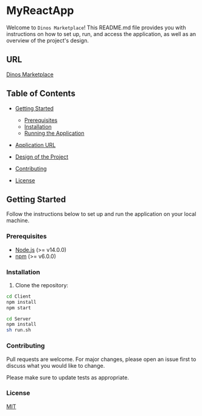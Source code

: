 # MyReactApp

Welcome to `Dinos Marketplace`! This README.md file provides you with instructions on how to set up, run, and access the application, as well as an overview of the project's design.

## URL

[Dinos Marketplace](https://dinos-marketplace-react.uw.r.appspot.com/)

## Table of Contents

- [Getting Started](#getting-started)
  - [Prerequisites](#prerequisites)
  - [Installation](#installation)
  - [Running the Application](#running-the-application)
  
- [Application URL](#application-url)
- [Design of the Project](#design-of-the-project)
- [Contributing](#contributing)
- [License](#license)

## Getting Started

Follow the instructions below to set up and run the application on your local machine.

### Prerequisites

- [Node.js](https://nodejs.org/en/) (>= v14.0.0)
- [npm](https://www.npmjs.com/) (>= v6.0.0)

### Installation

1. Clone the repository:

```bash
cd Client
npm install
npm start
```

```bash
cd Server
npm install
sh run.sh
```

### Contributing

Pull requests are welcome. For major changes, please open an issue first
to discuss what you would like to change.

Please make sure to update tests as appropriate.

### License

[MIT](https://choosealicense.com/licenses/mit/)
